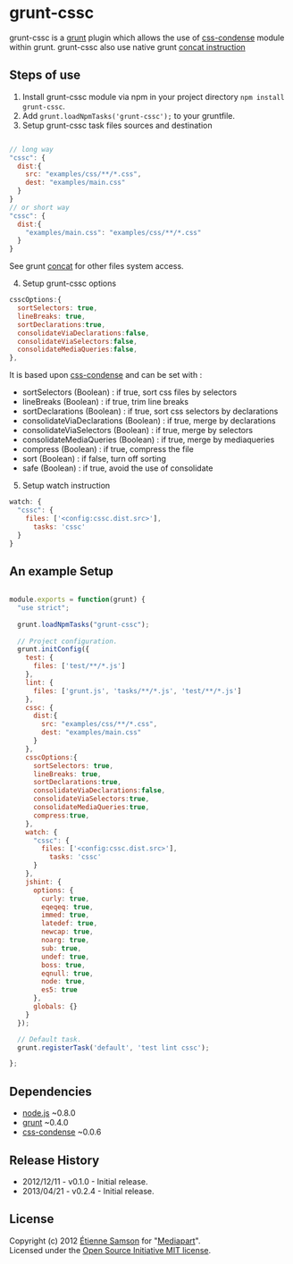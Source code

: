 # grunt-cssc

grunt-cssc is a [grunt](https://github.com/gruntjs/grunt) plugin which allows the use of [css-condense](https://github.com/rstacruz/css-condense) module within grunt.
grunt-cssc also use native grunt [concat instruction](https://github.com/gruntjs/grunt/blob/master/docs/task_concat.md)


## Steps of use

1. Install grunt-cssc module via npm in your project directory `npm install grunt-cssc`.
2. Add `grunt.loadNpmTasks('grunt-cssc');` to your gruntfile.
3. Setup grunt-cssc task files sources and destination  

```javascript

// long way
"cssc": {
  dist:{
    src: "examples/css/**/*.css",
    dest: "examples/main.css"
  }
}
// or short way
"cssc": {
  dist:{
    "examples/main.css": "examples/css/**/*.css"
  }
}
```
See grunt [concat](https://github.com/gruntjs/grunt/blob/master/docs/task_concat.md) for other files system access.

4. Setup grunt-cssc options  

```javascript
csscOptions:{
  sortSelectors: true,
  lineBreaks: true,
  sortDeclarations:true,
  consolidateViaDeclarations:false,
  consolidateViaSelectors:false,
  consolidateMediaQueries:false,
},

```
It is based upon [css-condense](https://github.com/rstacruz/css-condense#command-line-usage) and can be set with :

* sortSelectors (Boolean) : if true, sort css files by selectors
* lineBreaks (Boolean) : if true, trim line breaks
* sortDeclarations (Boolean) : if true, sort css selectors by declarations
* consolidateViaDeclarations (Boolean) : if true, merge by declarations
* consolidateViaSelectors (Boolean) : if true, merge by selectors
* consolidateMediaQueries (Boolean) : if true, merge by mediaqueries
* compress (Boolean) : if true, compress the file
* sort (Boolean) : if false, turn off sorting
* safe (Boolean) : if true, avoid the use of consolidate

5. Setup watch instruction  

```javascript
watch: {
  "cssc": {
    files: ['<config:cssc.dist.src>'],
      tasks: 'cssc'
  }
}
```

## An example Setup

```javascript

module.exports = function(grunt) {
  "use strict";
  
  grunt.loadNpmTasks("grunt-cssc");
  
  // Project configuration.
  grunt.initConfig({
    test: {
      files: ['test/**/*.js']
    },
    lint: {
      files: ['grunt.js', 'tasks/**/*.js', 'test/**/*.js']
    },
    cssc: {
      dist:{
        src: "examples/css/**/*.css",
        dest: "examples/main.css"
      }
    },
    csscOptions:{
      sortSelectors: true,
      lineBreaks: true,
      sortDeclarations:true,
      consolidateViaDeclarations:false,
      consolidateViaSelectors:true,
      consolidateMediaQueries:true,
      compress:true,
    },
    watch: {
      "cssc": {
        files: ['<config:cssc.dist.src>'],
          tasks: 'cssc'
      }
    },
    jshint: {
      options: {
        curly: true,
        eqeqeq: true,
        immed: true,
        latedef: true,
        newcap: true,
        noarg: true,
        sub: true,
        undef: true,
        boss: true,
        eqnull: true,
        node: true,
        es5: true
      },
      globals: {}
    }
  });

  // Default task.
  grunt.registerTask('default', 'test lint cssc');

};

```

## Dependencies
* [node.js](http://nodejs.org/) ~0.8.0
* [grunt](https://github.com/gruntjs/grunt) ~0.4.0
* [css-condense](https://github.com/rstacruz/css-condense) ~0.0.6

## Release History

* 2012/12/11 - v0.1.0 - Initial release.
* 2013/04/21 - v0.2.4 - Initial release.

## License
Copyright (c) 2012 [Étienne Samson](https://github.com/etiennesamson) for "[Mediapart](https://github.com/mediapart)".  
Licensed under the [Open Source Initiative MIT license](http://opensource.org/licenses/MIT).